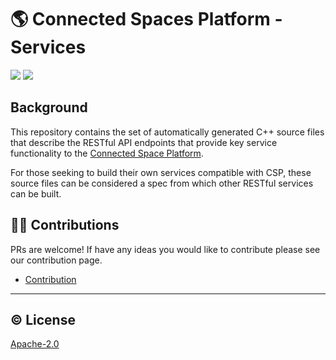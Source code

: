 # 🌎 Connected Spaces Platform - Services

[![](https://img.shields.io/badge/readme%20style-standard-brightgreen.svg?style=flat-square)](https://github.com/magnopus-opensource/csp-services/blob/main/LICENSE)
[![](https://img.shields.io/badge/License-Apache2.0-blue)](https://github.com/magnopus-opensource/csp-services/blob/main/LICENSE)


## Background
This repository contains the set of automatically generated C++ source files that describe the RESTful API endpoints that provide key service functionality to the [Connected Space Platform](https://github.com/magnopus-opensource/connected-spaces-platform).

For those seeking to build their own services compatible with CSP, these source files can be considered a spec from which other RESTful services can be built.

## 👷‍♂️ Contributions

PRs are welcome! If have any ideas you would like to contribute please see our contribution page.

 - [Contribution](/CONTRIBUTING.md)


****

 ## ©️ License

 [Apache-2.0](https://github.com/magnopus-opensource/csp-services/blob/main/LICENSE)

